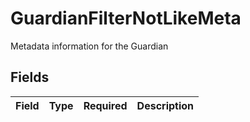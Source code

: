 # GuardianFilterNotLikeMeta

Metadata information for the Guardian


## Fields

| Field       | Type        | Required    | Description |
| ----------- | ----------- | ----------- | ----------- |